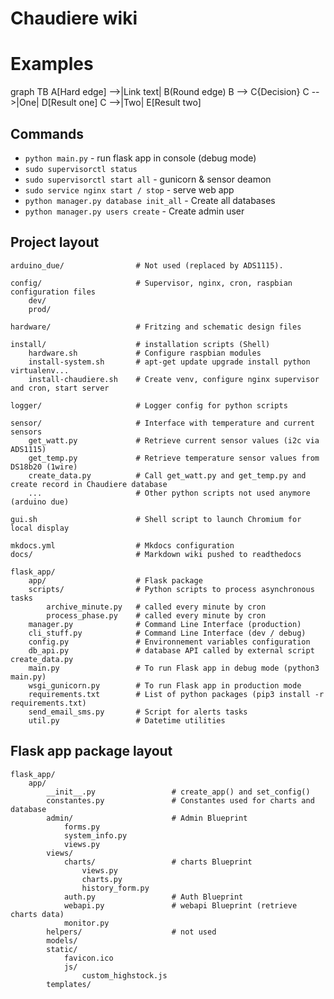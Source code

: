 # Chaudiere wiki


# Examples

<div class="mermaid">
graph TB
    A[Hard edge] -->|Link text| B(Round edge)
    B --> C{Decision}
    C -->|One| D[Result one]
    C -->|Two| E[Result two]
</div>


    
## Commands

* `python main.py` - run flask app in console (debug mode)
* `sudo supervisorctl status`
* `sudo supervisorctl start all` - gunicorn & sensor deamon
* `sudo service nginx start / stop` - serve web app
* `python manager.py database init_all` - Create all databases
* `python manager.py users create` - Create admin user

## Project layout

	arduino_due/    			# Not used (replaced by ADS1115).
	
	config/						# Supervisor, nginx, cron, raspbian configuration files
		dev/
		prod/  			
	
	hardware/					# Fritzing and schematic design files
	
	install/					# installation scripts (Shell)
		hardware.sh				# Configure raspbian modules
		install-system.sh		# apt-get update upgrade install python virtualenv...
		install-chaudiere.sh	# Create venv, configure nginx supervisor and cron, start server
	
	logger/						# Logger config for python scripts
	
	sensor/						# Interface with temperature and current sensors
		get_watt.py				# Retrieve current sensor values (i2c via ADS1115)
		get_temp.py				# Retrieve temperature sensor values from DS18b20 (1wire)
		create_data.py			# Call get_watt.py and get_temp.py and create record in Chaudiere database
		...						# Other python scripts not used anymore (arduino due)
	
	gui.sh						# Shell script to launch Chromium for local display
	
	mkdocs.yml					# Mkdocs configuration
	docs/						# Markdown wiki pushed to readthedocs

	flask_app/					
		app/					# Flask package
		scripts/				# Python scripts to process asynchronous tasks
			archive_minute.py	# called every minute by cron
			process_phase.py	# called every minute by cron
		manager.py				# Command Line Interface (production)
		cli_stuff.py			# Command Line Interface (dev / debug)
		config.py				# Environnement variables configuration
		db_api.py				# database API called by external script create_data.py
		main.py					# To run Flask app in debug mode (python3 main.py)
		wsgi_gunicorn.py		# To run Flask app in production mode
		requirements.txt		# List of python packages (pip3 install -r requirements.txt) 
		send_email_sms.py		# Script for alerts tasks
		util.py					# Datetime utilities

## Flask app package layout

	flask_app/					
		app/					
			__init__.py					# create_app() and set_config()
			constantes.py				# Constantes used for charts and database
			admin/						# Admin Blueprint
				forms.py
				system_info.py
				views.py
			views/						
				charts/					# charts Blueprint
					views.py
					charts.py
					history_form.py
				auth.py					# Auth Blueprint
				webapi.py				# webapi Blueprint (retrieve charts data)
				monitor.py
			helpers/					# not used
			models/
			static/
				favicon.ico
				js/
					custom_highstock.js
			templates/
	
	
	

	
